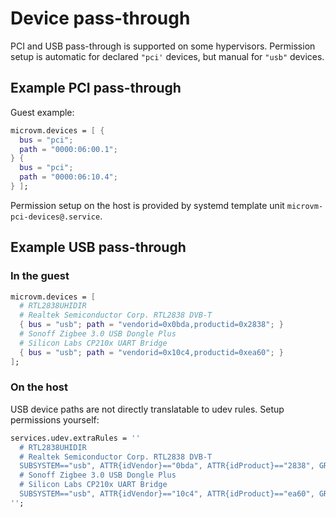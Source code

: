 # Device pass-through

PCI and USB pass-through is supported on some hypervisors. Permission
setup is automatic for declared `"pci'` devices, but manual for
`"usb"` devices.

## Example PCI pass-through

Guest example:

```nix
microvm.devices = [ {
  bus = "pci";
  path = "0000:06:00.1";
} {
  bus = "pci";
  path = "0000:06:10.4";
} ];
```

Permission setup on the host is provided by systemd template unit
`microvm-pci-devices@.service`.

## Example USB pass-through

### In the guest

```nix
microvm.devices = [
  # RTL2838UHIDIR
  # Realtek Semiconductor Corp. RTL2838 DVB-T
  { bus = "usb"; path = "vendorid=0x0bda,productid=0x2838"; }
  # Sonoff Zigbee 3.0 USB Dongle Plus
  # Silicon Labs CP210x UART Bridge
  { bus = "usb"; path = "vendorid=0x10c4,productid=0xea60"; }
];
```

### On the host

USB device paths are not directly translatable to udev rules. Setup
permissions yourself:

```nix
services.udev.extraRules = ''
  # RTL2838UHIDIR
  # Realtek Semiconductor Corp. RTL2838 DVB-T
  SUBSYSTEM=="usb", ATTR{idVendor}=="0bda", ATTR{idProduct}=="2838", GROUP="kvm"
  # Sonoff Zigbee 3.0 USB Dongle Plus
  # Silicon Labs CP210x UART Bridge
  SUBSYSTEM=="usb", ATTR{idVendor}=="10c4", ATTR{idProduct}=="ea60", GROUP="kvm"
'';
```
